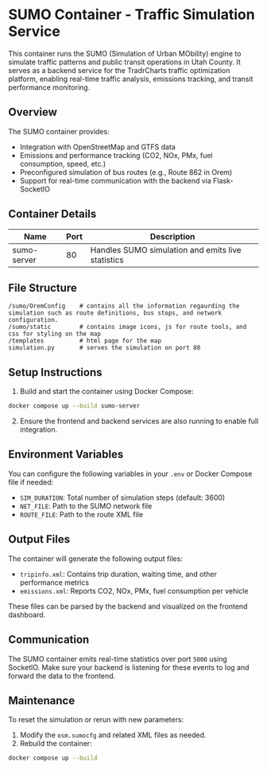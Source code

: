 # SUMO Container - Traffic Simulation Service

This container runs the SUMO (Simulation of Urban MObility) engine to simulate traffic patterns and public transit operations in Utah County. It serves as a backend service for the TradrCharts traffic optimization platform, enabling real-time traffic analysis, emissions tracking, and transit performance monitoring.

## Overview

The SUMO container provides:

- Integration with OpenStreetMap and GTFS data
- Emissions and performance tracking (CO2, NOx, PMx, fuel consumption, speed, etc.)
- Preconfigured simulation of bus routes (e.g., Route 862 in Orem)
- Support for real-time communication with the backend via Flask-SocketIO

## Container Details

| Name         | Port | Description                                      |
|--------------|------|--------------------------------------------------|
| sumo-server  | 80   | Handles SUMO simulation and emits live statistics|

## File Structure

```
/sumo/OremConfig    # contains all the information regaurding the simulation such as route definitions, bus stops, and network configuration.
/sumo/static        # contains image icons, js for route tools, and css for styling on the map
/templates          # html page for the map
simulation.py       # serves the simulation on port 80
```

## Setup Instructions

1. Build and start the container using Docker Compose:

```bash
docker compose up --build sumo-server
```

2. Ensure the frontend and backend services are also running to enable full integration.

## Environment Variables

You can configure the following variables in your `.env` or Docker Compose file if needed:

- `SIM_DURATION`: Total number of simulation steps (default: 3600)
- `NET_FILE`: Path to the SUMO network file
- `ROUTE_FILE`: Path to the route XML file

## Output Files

The container will generate the following output files:

- `tripinfo.xml`: Contains trip duration, waiting time, and other performance metrics
- `emissions.xml`: Reports CO2, NOx, PMx, fuel consumption per vehicle

These files can be parsed by the backend and visualized on the frontend dashboard.

## Communication

The SUMO container emits real-time statistics over port `5000` using SocketIO. Make sure your backend is listening for these events to log and forward the data to the frontend.

## Maintenance

To reset the simulation or rerun with new parameters:

1. Modify the `osm.sumocfg` and related XML files as needed.
2. Rebuild the container:

```bash
docker compose up --build
```
